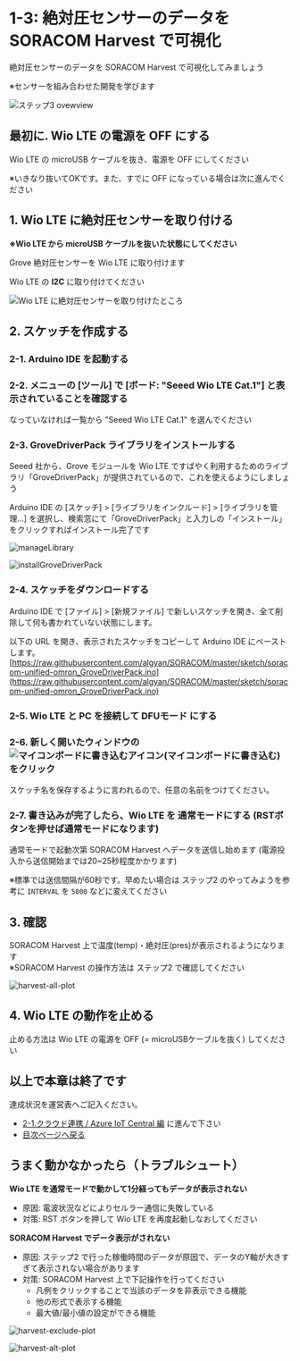 # 1-3: 絶対圧センサーのデータを SORACOM Harvest で可視化

絶対圧センサーのデータを SORACOM Harvest で可視化してみましょう

※センサーを組み合わせた開発を学びます

![ステップ3 ovewview](https://docs.google.com/drawings/d/e/2PACX-1vTWiU1rTH1oXMWIDuFoNhC6d0EJ3guDcLRi8jjTBFQEhoBvUaub9eQnkpX0eAKLwz9u78lWKVGccuD3/pub?w=480&h=360)

## 最初に. Wio LTE の電源を OFF にする

Wio LTE の microUSB ケーブルを抜き、電源を OFF にしてください

※いきなり抜いてOKです。また、すでに OFF になっている場合は次に進んでください

## 1. Wio LTE に絶対圧センサーを取り付ける

**※Wio LTE から microUSB ケーブルを抜いた状態にしてください**

Grove 絶対圧センサーを Wio LTE に取り付けます

Wio LTE の **I2C** に取り付けてください

![Wio LTE に絶対圧センサーを取り付けたところ](https://docs.google.com/drawings/d/e/2PACX-1vTZiJ7ep0q7IR2KoNJPnvHcTA_JMGEWTn5qwrlp8AC2YLAtETPRAGXss98LMKm061OlM76hDasUyIoS/pub?w=640&h=480)

<h2 id="sketch">2. スケッチを作成する</h2>

### 2-1. Arduino IDE を起動する

### 2-2. メニューの [ツール] で [ボード: "Seeed Wio LTE Cat.1"] と表示されていることを確認する

なっていなければ一覧から "Seeed Wio LTE Cat.1" を選んでください

### 2-3. GroveDriverPack ライブラリをインストールする

Seeed 社から、Grove モジュールを Wio LTE ですばやく利用するためのライブラリ「GroveDriverPack」が提供されているので、これを使えるようにしましょう

Arduino IDE の [スケッチ] > [ライブラリをインクルード] > [ライブラリを管理...] を選択し、検索窓にて「GroveDriverPack」と入力しの「インストール」をクリックすればインストール完了です

![manageLibrary](https://docs.google.com/drawings/d/e/2PACX-1vQJ_BtRf8Hd_iFNjt9tIuuDrJY0x6z_-7yiBtl8Ny-N65HxskBRSlY-6iWyxP1et_0oAh2KBotxWvhN/pub?w=462&h=126)

![installGroveDriverPack](https://docs.google.com/drawings/d/e/2PACX-1vQFmGnB-8T70rc-gFmzuqRpQQ8VPYZtVEYVrdScJG7F2pWWm8oNhuret9UgFBX-jyswZZ7Cik6qo7Ce/pub?w=462&h=75)

### 2-4. スケッチをダウンロードする

Arduino IDE で [ファイル] > [新規ファイル] で新しいスケッチを開き、全て削除して何も書かれていない状態にします。

以下の URL を開き、表示されたスケッチをコピーして Arduino IDE にペーストします。
[https://raw.githubusercontent.com/algyan/SORACOM/master/sketch/soracom-unified-omron_GroveDriverPack.ino](https://raw.githubusercontent.com/algyan/SORACOM/master/sketch/soracom-unified-omron_GroveDriverPack.ino)

### 2-5. Wio LTE と PC を接続して DFUモード にする

### 2-6. 新しく開いたウィンドウの ![マイコンボードに書き込むアイコン](https://docs.google.com/drawings/d/e/2PACX-1vQiO83cFcX3LCXeioiTiaao57T4SGiIV6XZzcBP6poTwssCxmo7hLpoMh5qG3btyqgzs8Q-lAoE6Q0f/pub?w=100&h=100)(マイコンボードに書き込む) をクリック

スケッチ名を保存するように言われるので、任意の名前をつけてください。

### 2-7. 書き込みが完了したら、Wio LTE を 通常モードにする (RSTボタンを押せば通常モードになります)

通常モードで起動次第 SORACOM Harvest へデータを送信し始めます (電源投入から送信開始までは20~25秒程度かかります)

※標準では送信間隔が60秒です。早めたい場合は ステップ2 のやってみようを参考に `INTERVAL` を `5000` などに変えてください

## 3. 確認

SORACOM Harvest 上で温度(temp)・絶対圧(pres)が表示されるようになります  
※SORACOM Harvest の操作方法は ステップ2 で確認してください

![harvest-all-plot](https://docs.google.com/drawings/d/e/2PACX-1vSwebGsd_kOHhagej9sCP5WEVVYZt45KKKa_vgd343pLYyIMj95sFvdMtDtDSe3eixfDjJBizt3wlS5/pub?w=674&h=333)

## 4. Wio LTE の動作を止める

止める方法は Wio LTE の電源を OFF (= microUSBケーブルを抜く) してください

## 以上で本章は終了です

達成状況を運営表へご記入ください。

* [2-1.クラウド連携 / Azure IoT Central 編](../2/1-soracom-beam+azure-iot-central-IoTC.md) に進んで下さい
* [目次ページへ戻る](../index)

## うまく動かなかったら（トラブルシュート）

**Wio LTE を通常モードで動かして1分経ってもデータが表示されない**

* 原因: 電波状況などによりセルラー通信に失敗している
* 対策: RST ボタンを押して Wio LTE を再度起動しなおしてください

**SORACOM Harvest でデータ表示がされない**

* 原因: ステップ2 で行った稼働時間のデータが原因で、データのY軸が大きすぎて表示されない場合があります
* 対策: SORACOM Harvest 上で下記操作を行ってください
    - 凡例をクリックすることで当該のデータを非表示できる機能
    - 他の形式で表示する機能
    - 最大値/最小値の設定ができる機能

![harvest-exclude-plot](https://docs.google.com/drawings/d/e/2PACX-1vRa8wgI9GtmrCNPLiKhwF6o-tkCTg4QBC3xUBY_nxK3urV4B0r0b5yEsSLWjIy88tJJKAwCQYJVcvGm/pub?w=634&h=300)

![harvest-alt-plot](https://docs.google.com/drawings/d/e/2PACX-1vR_nFPgaTosGb5Ywy0KsNp6d7yP1MHkMcM6uUqT8fuw4WMdsSTn3fct1izl6MjEmeWLDq6yi3_5lnwW/pub?w=731&h=306)
